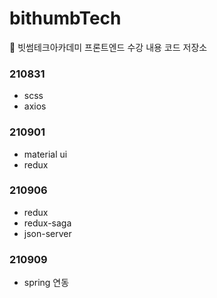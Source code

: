 # bithumbTech
🎲 빗썸테크아카데미 프론트엔드 수강 내용 코드 저장소


### 210831
- scss
- axios

### 210901
- material ui
- redux

### 210906
- redux
- redux-saga
- json-server

### 210909
- spring 연동
